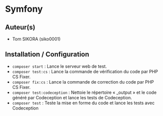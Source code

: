 # Symfony
## Auteur(s)
- Tom SIKORA (siko0001)

## Installation / Configuration
- `composer start` : Lance le serveur web de test.
- `composer test:cs` : Lance la commande de vérification du code par PHP CS Fixer.
- `composer fix:cs` : Lance la commande de correction du code par PHP CS Fixer.
- `composer test:codeception` : Nettoie le répertoire « _output » et le code généré par Codeception et lance les tests de Codeception.
- `composer test` : Teste la mise en forme du code et lance les tests avec Codeception
